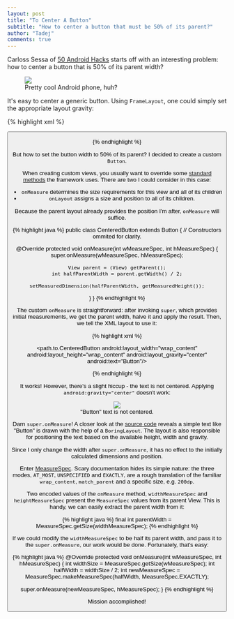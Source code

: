 ```yaml
---
layout: post
title: "To Center A Button"
subtitle: "How to center a button that must be 50% of its parent?"
author: "Tadej"
comments: true
---
```


Carloss Sessa of [50 Android Hacks](http://www.amazon.com/50-Android-Hacks-Carlos-Sessa/dp/1617290564) starts off with an interesting problem: how to center a button that is 50% of its parent width?

<figure class="center">
    <img src="http://i.imgur.com/DW6JWEo.png"/>
    <figcaption>Pretty cool Android phone, huh?</figcaption>
</figure>

It's easy to center a generic button. Using `FrameLayout`, one could simply set the appropriate layout gravity:

{% highlight xml %}
<FrameLayout android:layout_width="match_parent"
             android:layout_height="match_parent">

  <Button android:layout_width="wrap_content"
          android:layout_height="wrap_content"
          android:layout_gravity="center"
          android:text="Button"/>

</FrameLayout>
{% endhighlight %}

But how to set the button width to 50% of its parent? I decided to create a custom `Button`.

When creating custom views, you usually want to override some [standard methods](http://developer.android.com/reference/android/view/View.html) the framework uses. There are two I could consider in this case:

* `onMeasure` determines the size requirements for this view and all of its children
* `onLayout` assigns a size and position to all of its children.

Because the parent layout already provides the position I'm after, `onMeasure` will suffice.

{% highlight java %}
public class CenteredButton extends Button {
  // Constructors ommited for clarity.

  @Override protected void onMeasure(int wMeasureSpec, int hMeasureSpec) {
    super.onMeasure(wMeasureSpec, hMeasureSpec);

    View parent = (View) getParent();
    int halfParentWidth = parent.getWidth() / 2;

    setMeasuredDimension(halfParentWidth, getMeasuredHeight());
  }
}
{% endhighlight %}

The custom `onMeasure` is straightforward: after invoking `super`, which provides initial measurements, we get the parent width, halve it and apply the result. Then, we tell the XML layout to use it:

{% highlight xml %}
<FrameLayout android:layout_width="match_parent"
             android:layout_height="match_parent">

  <path.to.CenteredButton android:layout_width="wrap_content"
                          android:layout_height="wrap_content"
                          android:layout_gravity="center"
                          android:text="Button"/>

</FrameLayout>
{% endhighlight %}

It works! However, there's a slight hiccup - the text is not centered. Applying `android:gravity="center"` doesn't work:

<center>
  <figure>
    <img src="http://i.imgur.com/4huD0rH.png"/>
    <figcaption>"Button" text is not centered.</figcaption>
  </figure>
</center>

Darn `super.onMeasure`! A closer look at the [source code](http://grepcode.com/file/repository.grepcode.com/java/ext/com.google.android/android/4.4.2_r1/android/widget/Button.java/) reveals a simple text like "Button" is drawn with the help of a `BoringLayout`. The layout is also responsible for positioning the text based on the available height, width and gravity.

Since I only change the width after `super.onMeasure`, it has no effect to the initially calculated dimensions and position.

Enter [MeasureSpec](http://developer.android.com/reference/android/view/View.MeasureSpec.html). Scary documentation hides its simple nature: the three modes, `AT_MOST`, `UNSPECIFIED` and `EXACTLY`, are a rough translation of the familiar `wrap_content`, `match_parent` and a specific size, e.g. `200dp`.

Two encoded values of the `onMeasure` method, `widthMeasureSpec` and `heightMeasureSpec` present the `MeasureSpec` values from its parent View. This is handy, we can easily extract the parent width from it:

{% highlight java %}
final int parentWidth = MeasureSpec.getSize(widthMeasureSpec);
{% endhighlight %}

If we could modify the `widthMeasureSpec` to be half its parent width, and pass it to the `super.onMeasure`, our work would be done. Fortunately, that's easy:

{% highlight java %}
@Override
protected void onMeasure(int wMeasureSpec, int hMeasureSpec) {
  int widthSize = MeasureSpec.getSize(wMeasureSpec);
  int halfWidth = widthSize / 2;
  int newMeasureSpec =
    MeasureSpec.makeMeasureSpec(halfWidth, MeasureSpec.EXACTLY);

  super.onMeasure(newMeasureSpec, hMeasureSpec);
}
{% endhighlight %}

Mission accomplished!
